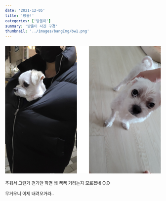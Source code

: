 ```yaml
---
date: '2021-12-05'
title: '빵울!'
categories: ['방울이']
summary: '방울이 사진 구경'
thumbnail: '../images/bangImg/bw1.png'
---
```


### <img src="../images/bangImg/b.jpg" />

추워서 그런가 걷기만 하면 왜 켁켁 거리는지 모르겠네 O.O

무거우니 이제 내려오거라..
